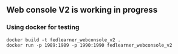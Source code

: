 ## Web console V2 is working in progress

### Using docker for testing
```shell
docker build -t fedlearner_webconsole_v2 .
docker run -p 1989:1989 -p 1990:1990 fedlearner_webconsole_v2
```
